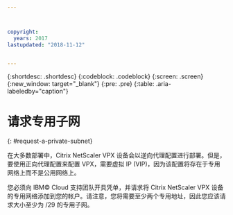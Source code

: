 ```yaml
---



copyright:
  years: 2017
lastupdated: "2018-11-12"


---
```


{:shortdesc: .shortdesc}
{:codeblock: .codeblock}
{:screen: .screen}
{:new_window: target="_blank"}
{:pre: .pre}
{:table: .aria-labeledby="caption"}

# 请求专用子网
{: #request-a-private-subnet}

在大多数部署中，Citrix NetScaler VPX 设备会以逆向代理配置进行部署。但是，要使用正向代理配置来配置 VPX，需要虚拟 IP (VIP)，因为该配置将存在于专用网络上而不是公用网络上。

您必须向 IBM© Cloud 支持团队开具凭单，并请求将 Citrix NetScaler VPX 设备的专用网络添加到您的帐户。请注意，您将需要至少两个专用地址，因此您应该请求大小至少为 /29 的专用子网。  
